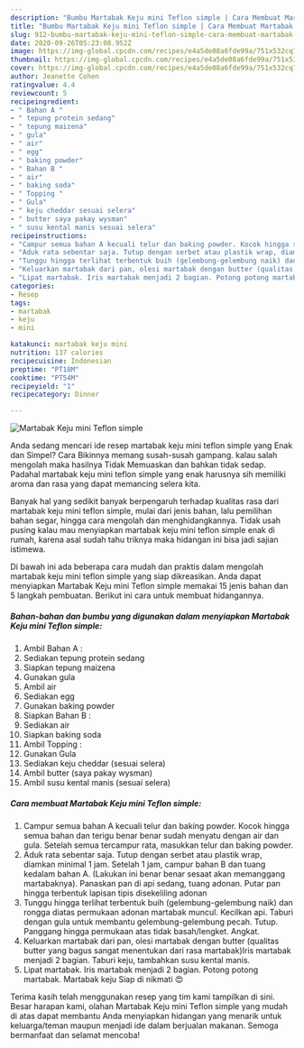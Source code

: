 ```yaml
---
description: "Bumbu Martabak Keju mini Teflon simple | Cara Membuat Martabak Keju mini Teflon simple Yang Lezat Sekali"
title: "Bumbu Martabak Keju mini Teflon simple | Cara Membuat Martabak Keju mini Teflon simple Yang Lezat Sekali"
slug: 912-bumbu-martabak-keju-mini-teflon-simple-cara-membuat-martabak-keju-mini-teflon-simple-yang-lezat-sekali
date: 2020-09-26T05:23:08.952Z
image: https://img-global.cpcdn.com/recipes/e4a5de08a6fde99a/751x532cq70/martabak-keju-mini-teflon-simple-foto-resep-utama.jpg
thumbnail: https://img-global.cpcdn.com/recipes/e4a5de08a6fde99a/751x532cq70/martabak-keju-mini-teflon-simple-foto-resep-utama.jpg
cover: https://img-global.cpcdn.com/recipes/e4a5de08a6fde99a/751x532cq70/martabak-keju-mini-teflon-simple-foto-resep-utama.jpg
author: Jeanette Cohen
ratingvalue: 4.4
reviewcount: 5
recipeingredient:
- " Bahan A "
- " tepung protein sedang"
- " tepung maizena"
- " gula"
- " air"
- " egg"
- " baking powder"
- " Bahan B "
- " air"
- " baking soda"
- " Topping "
- " Gula"
- " keju cheddar sesuai selera"
- " butter saya pakay wysman"
- " susu kental manis sesuai selera"
recipeinstructions:
- "Campur semua bahan A kecuali telur dan baking powder. Kocok hingga semua bahan dan terigu benar benar sudah menyatu dengan air dan gula. Setelah semua tercampur rata, masukkan telur dan baking powder."
- "Aduk rata sebentar saja. Tutup dengan serbet atau plastik wrap, diamkan minimal 1 jam. Setelah 1 jam, campur bahan B dan tuang kedalam bahan A. (Lakukan ini benar benar sesaat akan memanggang martabaknya). Panaskan pan di api sedang, tuang adonan. Putar pan hingga terbentuk lapisan tipis disekeliling adonan"
- "Tunggu hingga terlihat terbentuk buih (gelembung-gelembung naik) dan rongga diatas permukaan adonan martabak muncul. Kecilkan api. Taburi dengan gula untuk membantu gelembung-gelembung pecah. Tutup. Panggang hingga permukaan atas tidak basah/lengket. Angkat."
- "Keluarkan martabak dari pan, olesi martabak dengan butter (qualitas butter yang bagus sangat menentukan dari rasa martabak)Iris martabak menjadi 2 bagian. Taburi keju, tambahkan susu kental manis."
- "Lipat martabak. Iris martabak menjadi 2 bagian. Potong potong martabak. Martabak keju Siap di nikmati 😍"
categories:
- Resep
tags:
- martabak
- keju
- mini

katakunci: martabak keju mini 
nutrition: 137 calories
recipecuisine: Indonesian
preptime: "PT18M"
cooktime: "PT54M"
recipeyield: "1"
recipecategory: Dinner

---
```



![Martabak Keju mini Teflon simple](https://img-global.cpcdn.com/recipes/e4a5de08a6fde99a/751x532cq70/martabak-keju-mini-teflon-simple-foto-resep-utama.jpg)

Anda sedang mencari ide resep martabak keju mini teflon simple yang Enak dan Simpel? Cara Bikinnya memang susah-susah gampang. kalau salah mengolah maka hasilnya Tidak Memuaskan dan bahkan tidak sedap. Padahal martabak keju mini teflon simple yang enak harusnya sih memiliki aroma dan rasa yang dapat memancing selera kita.

Banyak hal yang sedikit banyak berpengaruh terhadap kualitas rasa dari martabak keju mini teflon simple, mulai dari jenis bahan, lalu pemilihan bahan segar, hingga cara mengolah dan menghidangkannya. Tidak usah pusing kalau mau menyiapkan martabak keju mini teflon simple enak di rumah, karena asal sudah tahu triknya maka hidangan ini bisa jadi sajian istimewa.




Di bawah ini ada beberapa cara mudah dan praktis dalam mengolah martabak keju mini teflon simple yang siap dikreasikan. Anda dapat menyiapkan Martabak Keju mini Teflon simple memakai 15 jenis bahan dan 5 langkah pembuatan. Berikut ini cara untuk membuat hidangannya.

<!--inarticleads1-->

##### Bahan-bahan dan bumbu yang digunakan dalam menyiapkan Martabak Keju mini Teflon simple:

1. Ambil  Bahan A :
1. Sediakan  tepung protein sedang
1. Siapkan  tepung maizena
1. Gunakan  gula
1. Ambil  air
1. Sediakan  egg
1. Gunakan  baking powder
1. Siapkan  Bahan B :
1. Sediakan  air
1. Siapkan  baking soda
1. Ambil  Topping :
1. Gunakan  Gula
1. Sediakan  keju cheddar (sesuai selera)
1. Ambil  butter (saya pakay wysman)
1. Ambil  susu kental manis (sesuai selera)




<!--inarticleads2-->

##### Cara membuat Martabak Keju mini Teflon simple:

1. Campur semua bahan A kecuali telur dan baking powder. Kocok hingga semua bahan dan terigu benar benar sudah menyatu dengan air dan gula. Setelah semua tercampur rata, masukkan telur dan baking powder.
1. Aduk rata sebentar saja. Tutup dengan serbet atau plastik wrap, diamkan minimal 1 jam. Setelah 1 jam, campur bahan B dan tuang kedalam bahan A. (Lakukan ini benar benar sesaat akan memanggang martabaknya). Panaskan pan di api sedang, tuang adonan. Putar pan hingga terbentuk lapisan tipis disekeliling adonan
1. Tunggu hingga terlihat terbentuk buih (gelembung-gelembung naik) dan rongga diatas permukaan adonan martabak muncul. Kecilkan api. Taburi dengan gula untuk membantu gelembung-gelembung pecah. Tutup. Panggang hingga permukaan atas tidak basah/lengket. Angkat.
1. Keluarkan martabak dari pan, olesi martabak dengan butter (qualitas butter yang bagus sangat menentukan dari rasa martabak)Iris martabak menjadi 2 bagian. Taburi keju, tambahkan susu kental manis.
1. Lipat martabak. Iris martabak menjadi 2 bagian. Potong potong martabak. Martabak keju Siap di nikmati 😍




Terima kasih telah menggunakan resep yang tim kami tampilkan di sini. Besar harapan kami, olahan Martabak Keju mini Teflon simple yang mudah di atas dapat membantu Anda menyiapkan hidangan yang menarik untuk keluarga/teman maupun menjadi ide dalam berjualan makanan. Semoga bermanfaat dan selamat mencoba!
